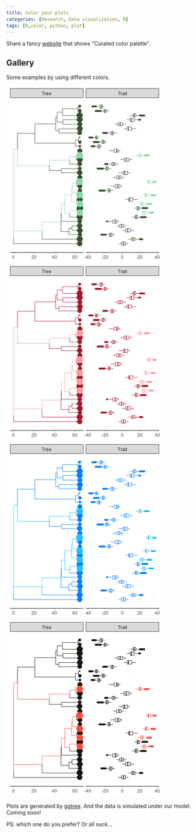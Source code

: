 ```yaml
---
title: Color your plots
categories: [Research, Data visualization, R]
tags: [R,color, python, plot]
---
```


Share a fancy [website](https://www.webdesignrankings.com/resources/lolcolors/) that shows "Curated color palette".

<!--more-->

## Gallery
Some examples by using different colors. 

![colors 1](2018-11-29-color/col1.png)
![colors 2](2018-11-29-color/col2.png)
![colors 3](2018-11-29-color/col3.png)
![colors 4](2018-11-29-color/col4.png)

Plots are generated by [ggtree](http://bioconductor.org/packages/release/bioc/html/ggtree.html). And the data is simulated under our model. Coming soon!

PS: which one do you prefer? Or all suck...